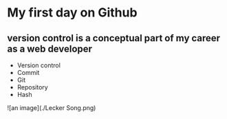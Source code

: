 # My first day on Github
## version control is a conceptual part of my career as a web developer
- Version control
- Commit
- Git
- Repository
- Hash


![an image](./Lecker Song.png)
